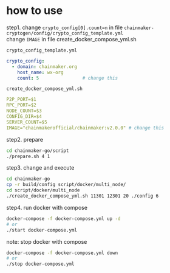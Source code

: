 
# how to use

step1. change `crypto_config[0].count=n` in file `chainmaker-cryptogen/config/crypto_config_template.yml`
<br> change `IMAGE` in file create_docker_compose_yml.sh

`crypto_config_template.yml`
```yaml
crypto_config:
  - domain: chainmaker.org
    host_name: wx-org
    count: 5                # change this
```
`create_docker_compose_yml.sh`
```yaml
P2P_PORT=$1
RPC_PORT=$2
NODE_COUNT=$3
CONFIG_DIR=$4
SERVER_COUNT=$5
IMAGE="chainmakerofficial/chainmaker:v2.0.0" # change this
```

step2. prepare 
```sh
cd chainmaker-go/script 
./prepare.sh 4 1
```

step3. change and execute 
```sh
cd chainmaker-go
cp -r build/config script/docker/multi_node/
cd script/docker/multi_node
./create_docker_compose_yml.sh 11301 12301 20 ./config 6
```
step4. run docker with compose 
```sh
docker-compose -f docker-compose.yml up -d
# or 
./start docker-compose.yml
```

note: stop docker with compose
```sh
docker-compose -f docker-compose.yml down
# or
./stop docker-compose.yml
```
